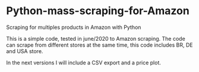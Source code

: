# Python-mass-scraping-for-Amazon
Scraping for multiples products in Amazon with Python

This is a simple code, tested in june/2020 to Amazon scraping.
The code can scrape from different stores at the same time, this code includes BR, DE and USA store.

In the next versions I will include a CSV export and a price plot.
